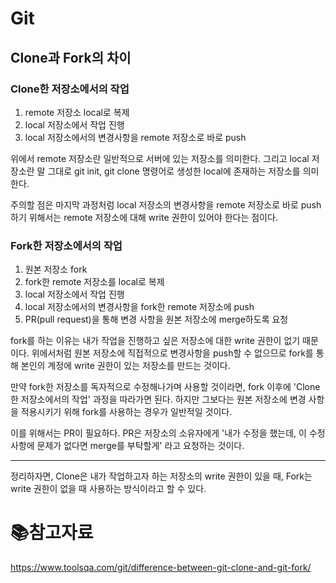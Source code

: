 # Git

## Clone과 Fork의 차이

### Clone한 저장소에서의 작업

1. remote 저장소 local로 복제
2. local 저장소에서 작업 진행
3. local 저장소에서의 변경사항을 remote 저장소로 바로 push

위에서 remote 저장소란 일반적으로 서버에 있는 저장소를 의미한다. 그리고 local 저장소란 말 그대로 git init, git clone 명령어로 생성한 local에 존재하는 저장소를 의미한다.

주의할 점은 마지막 과정처럼 local 저장소의 변경사항을 remote 저장소로 바로 push하기 위해서는 remote 저장소에 대해 write 권한이 있어야 한다는 점이다.

### Fork한 저장소에서의 작업

1. 원본 저장소 fork
2. fork한 remote 저장소를 local로 복제
3. local 저장소에서 작업 진행
4. local 저장소에서의 변경사항을 fork한 remote 저장소에 push
5. PR(pull request)을 통해 변경 사항을 원본 저장소에 merge하도록 요청 

fork를 하는 이유는 내가 작업을 진행하고 싶은 저장소에 대한 write 권한이 없기 때문이다. 위에서처럼 원본 저장소에 직접적으로 변경사항을 push할 수 없으므로 fork를 통해 본인의 계정에 write 권한이 있는 저장소를 만드는 것이다. 

만약 fork한 저장소를 독자적으로 수정해나가며 사용할 것이라면, fork 이후에 'Clone한 저장소에서의 작업' 과정을 따라가면 된다. 하지만 그보다는 원본 저장소에 변경 사항을 적용시키기 위해 fork를 사용하는 경우가 일반적일 것이다.

이를 위해서는 PR이 필요하다. PR은 저장소의 소유자에게 '내가 수정을 했는데, 이 수정 사항에 문제가 없다면 merge를 부탁할게' 라고 요청하는 것이다. 

___

정리하자면, Clone은 내가 작업하고자 하는 저장소의 write 권한이 있을 때, Fork는 write 권한이 없을 때 사용하는 방식이라고 할 수 있다.

# :books:참고자료

https://www.toolsqa.com/git/difference-between-git-clone-and-git-fork/


